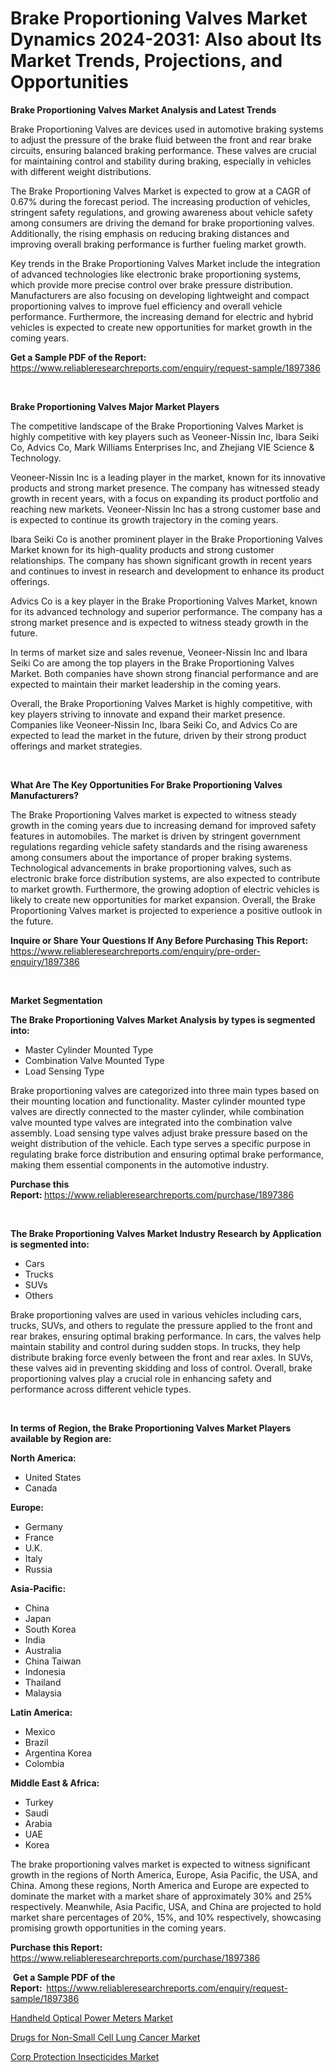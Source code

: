 <p><h1>Brake Proportioning Valves Market Dynamics 2024-2031: Also about Its Market Trends, Projections, and Opportunities</h1></p><p><strong>Brake Proportioning Valves Market Analysis and Latest Trends</strong></p>
<p><p>Brake Proportioning Valves are devices used in automotive braking systems to adjust the pressure of the brake fluid between the front and rear brake circuits, ensuring balanced braking performance. These valves are crucial for maintaining control and stability during braking, especially in vehicles with different weight distributions.</p><p>The Brake Proportioning Valves Market is expected to grow at a CAGR of 0.67% during the forecast period. The increasing production of vehicles, stringent safety regulations, and growing awareness about vehicle safety among consumers are driving the demand for brake proportioning valves. Additionally, the rising emphasis on reducing braking distances and improving overall braking performance is further fueling market growth.</p><p>Key trends in the Brake Proportioning Valves Market include the integration of advanced technologies like electronic brake proportioning systems, which provide more precise control over brake pressure distribution. Manufacturers are also focusing on developing lightweight and compact proportioning valves to improve fuel efficiency and overall vehicle performance. Furthermore, the increasing demand for electric and hybrid vehicles is expected to create new opportunities for market growth in the coming years.</p></p>
<p><strong>Get a Sample PDF of the Report:&nbsp;</strong> <a href="https://www.reliableresearchreports.com/enquiry/request-sample/1897386">https://www.reliableresearchreports.com/enquiry/request-sample/1897386</a></p>
<p>&nbsp;</p>
<p><strong>Brake Proportioning Valves Major Market Players</strong></p>
<p><p>The competitive landscape of the Brake Proportioning Valves Market is highly competitive with key players such as Veoneer-Nissin Inc, Ibara Seiki Co, Advics Co, Mark Williams Enterprises Inc, and Zhejiang VIE Science & Technology.</p><p>Veoneer-Nissin Inc is a leading player in the market, known for its innovative products and strong market presence. The company has witnessed steady growth in recent years, with a focus on expanding its product portfolio and reaching new markets. Veoneer-Nissin Inc has a strong customer base and is expected to continue its growth trajectory in the coming years.</p><p>Ibara Seiki Co is another prominent player in the Brake Proportioning Valves Market known for its high-quality products and strong customer relationships. The company has shown significant growth in recent years and continues to invest in research and development to enhance its product offerings.</p><p>Advics Co is a key player in the Brake Proportioning Valves Market, known for its advanced technology and superior performance. The company has a strong market presence and is expected to witness steady growth in the future.</p><p>In terms of market size and sales revenue, Veoneer-Nissin Inc and Ibara Seiki Co are among the top players in the Brake Proportioning Valves Market. Both companies have shown strong financial performance and are expected to maintain their market leadership in the coming years.</p><p>Overall, the Brake Proportioning Valves Market is highly competitive, with key players striving to innovate and expand their market presence. Companies like Veoneer-Nissin Inc, Ibara Seiki Co, and Advics Co are expected to lead the market in the future, driven by their strong product offerings and market strategies.</p></p>
<p>&nbsp;</p>
<p><strong>What Are The Key Opportunities For Brake Proportioning Valves Manufacturers?</strong></p>
<p><p>The Brake Proportioning Valves market is expected to witness steady growth in the coming years due to increasing demand for improved safety features in automobiles. The market is driven by stringent government regulations regarding vehicle safety standards and the rising awareness among consumers about the importance of proper braking systems. Technological advancements in brake proportioning valves, such as electronic brake force distribution systems, are also expected to contribute to market growth. Furthermore, the growing adoption of electric vehicles is likely to create new opportunities for market expansion. Overall, the Brake Proportioning Valves market is projected to experience a positive outlook in the future.</p></p>
<p><strong>Inquire or Share Your Questions If Any Before Purchasing This Report:</strong> <a href="https://www.reliableresearchreports.com/enquiry/pre-order-enquiry/1897386">https://www.reliableresearchreports.com/enquiry/pre-order-enquiry/1897386</a></p>
<p>&nbsp;</p>
<p><strong>Market Segmentation</strong></p>
<p><strong>The Brake Proportioning Valves Market Analysis by types is segmented into:</strong></p>
<p><ul><li>Master Cylinder Mounted Type</li><li>Combination Valve Mounted Type</li><li>Load Sensing Type</li></ul></p>
<p><p>Brake proportioning valves are categorized into three main types based on their mounting location and functionality. Master cylinder mounted type valves are directly connected to the master cylinder, while combination valve mounted type valves are integrated into the combination valve assembly. Load sensing type valves adjust brake pressure based on the weight distribution of the vehicle. Each type serves a specific purpose in regulating brake force distribution and ensuring optimal brake performance, making them essential components in the automotive industry.</p></p>
<p><strong>Purchase this Report:&nbsp;</strong><a href="https://www.reliableresearchreports.com/purchase/1897386">https://www.reliableresearchreports.com/purchase/1897386</a></p>
<p>&nbsp;</p>
<p><strong>The Brake Proportioning Valves Market Industry Research by Application is segmented into:</strong></p>
<p><ul><li>Cars</li><li>Trucks</li><li>SUVs</li><li>Others</li></ul></p>
<p><p>Brake proportioning valves are used in various vehicles including cars, trucks, SUVs, and others to regulate the pressure applied to the front and rear brakes, ensuring optimal braking performance. In cars, the valves help maintain stability and control during sudden stops. In trucks, they help distribute braking force evenly between the front and rear axles. In SUVs, these valves aid in preventing skidding and loss of control. Overall, brake proportioning valves play a crucial role in enhancing safety and performance across different vehicle types.</p></p>
<p>&nbsp;</p>
<p><strong>In terms of Region, the Brake Proportioning Valves Market Players available by Region are:</strong></p>
<p>
    <p> <strong> North America: </strong>
        <ul>
            <li>United States</li>
            <li>Canada</li>
        </ul>
        </p> 
    <p> <strong> Europe: </strong>
        <ul>
            <li>Germany</li>
            <li>France</li>
            <li>U.K.</li>
            <li>Italy</li>
            <li>Russia</li>
        </ul>
        </p> 
    <p> <strong> Asia-Pacific: </strong>
        <ul>
            <li>China</li>
            <li>Japan</li>
            <li>South Korea</li>
            <li>India</li>
            <li>Australia</li>
            <li>China Taiwan</li>
            <li>Indonesia</li>
            <li>Thailand</li>
            <li>Malaysia</li>
        </ul>
        </p> 
    <p> <strong> Latin America: </strong>
        <ul>
            <li>Mexico</li>
            <li>Brazil</li>
            <li>Argentina Korea</li>
            <li>Colombia</li>
        </ul>
        </p> 
    <p> <strong> Middle East & Africa: </strong>
        <ul>
            <li>Turkey</li>
            <li>Saudi</li>
            <li>Arabia</li>
            <li>UAE</li>
            <li>Korea</li>
        </ul>
    </p>
    </p>
<p><p>The brake proportioning valves market is expected to witness significant growth in the regions of North America, Europe, Asia Pacific, the USA, and China. Among these regions, North America and Europe are expected to dominate the market with a market share of approximately 30% and 25% respectively. Meanwhile, Asia Pacific, USA, and China are projected to hold market share percentages of 20%, 15%, and 10% respectively, showcasing promising growth opportunities in the coming years.</p></p>
<p><strong>Purchase this Report: </strong><a href="https://www.reliableresearchreports.com/purchase/1897386">https://www.reliableresearchreports.com/purchase/1897386</a></p>
<p>&nbsp;<strong>Get a Sample PDF of the Report:&nbsp;&nbsp;</strong><a href="https://www.reliableresearchreports.com/enquiry/request-sample/1897386">https://www.reliableresearchreports.com/enquiry/request-sample/1897386</a></p>
<p><strong></strong></p>
<p><p><a href="https://view.publitas.com/reportprime-1/handheld-optical-power-meters-market-size-market-share-and-global-market-analysis-report-2023-2030/">Handheld Optical Power Meters Market</a></p><p><a href="https://view.publitas.com/reportprime-1/drugs-for-non-small-cell-lung-cancer-market-size-market-share-and-global-market-analysis-report-2023-2030/">Drugs for Non-Small Cell Lung Cancer Market</a></p><p><a href="https://view.publitas.com/reportprime-1/corp-protection-insecticides-market-size-market-share-and-global-market-analysis-report-2023-2030/">Corp Protection Insecticides Market</a></p></p>